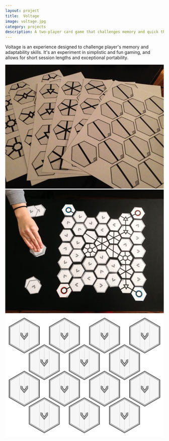 ```yaml
---
layout: project
title:  Voltage
image: voltage.jpg
category: projects
description: A two-player card game that challenges memory and quick thinking with simple rules and design.
---
```


Voltage is an experience designed to challenge player's memory and adaptability skills. It's an experiment in simplistic and fun gaming, and allows for short session lengths and exceptional portability.

![Voltage 01](/img/voltage_image01.png)
![Voltage 02](/img/voltage_image02.png)
![Voltage 03](/img/voltage_image03.png)